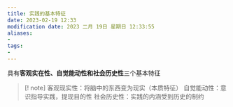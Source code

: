 ```yaml
---
title: 实践的基本特征
date: 2023-02-19 12:33
modification date: 2023 二月 19日 星期日 12:33:55
aliases: 
- 
tags: 
- 
---
```


具有**客观实在性、自觉能动性和社会历史性**三个基本特征

>[! note]
>客观现实性：将脑中的东西变为现实（本质特征）
>自觉能动性：意识指导实践，提现目的性
>社会历史性：实践的内涵受到历史的制约